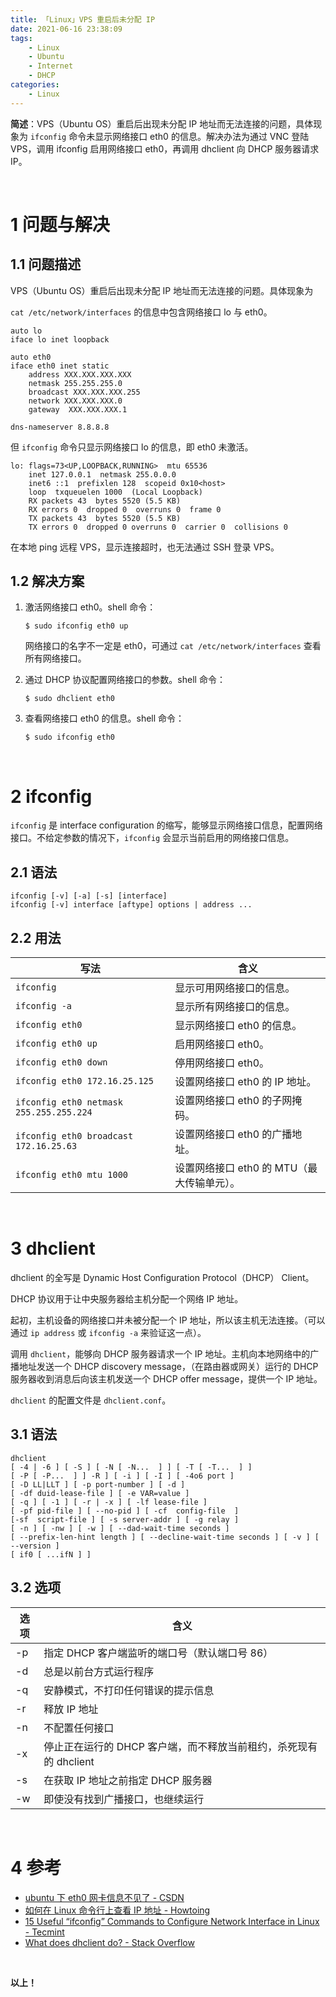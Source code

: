 ```yaml
---
title: 「Linux」VPS 重启后未分配 IP
date: 2021-06-16 23:38:09
tags:
	- Linux
	- Ubuntu
	- Internet
	- DHCP
categories:
	- Linux
---
```


**简述**：VPS（Ubuntu OS）重启后出现未分配 IP 地址而无法连接的问题，具体现象为 `ifconfig` 命令未显示网络接口 eth0 的信息。解决办法为通过 VNC 登陆 VPS，调用 ifconfig 启用网络接口 eth0，再调用 dhclient 向 DHCP 服务器请求 IP。



<!-- more -->

<br />

# 1 问题与解决

## 1.1 问题描述

VPS（Ubuntu OS）重启后出现未分配 IP 地址而无法连接的问题。具体现象为

`cat /etc/network/interfaces` 的信息中包含网络接口 lo 与 eth0。

```
auto lo
iface lo inet loopback

auto eth0
iface eth0 inet static
    address XXX.XXX.XXX.XXX
    netmask 255.255.255.0
    broadcast XXX.XXX.XXX.255
    network XXX.XXX.XXX.0
    gateway  XXX.XXX.XXX.1

dns-nameserver 8.8.8.8
```

但 `ifconfig` 命令只显示网络接口 lo 的信息，即 eth0 未激活。

```
lo: flags=73<UP,LOOPBACK,RUNNING>  mtu 65536
    inet 127.0.0.1  netmask 255.0.0.0
    inet6 ::1  prefixlen 128  scopeid 0x10<host>
    loop  txqueuelen 1000  (Local Loopback)
    RX packets 43  bytes 5520 (5.5 KB)
    RX errors 0  dropped 0  overruns 0  frame 0
    TX packets 43  bytes 5520 (5.5 KB)
    TX errors 0  dropped 0 overruns 0  carrier 0  collisions 0
```

在本地 ping 远程 VPS，显示连接超时，也无法通过 SSH 登录 VPS。



## 1.2 解决方案

1. 激活网络接口 eth0。shell 命令：

   ```shell
   $ sudo ifconfig eth0 up
   ```

   网络接口的名字不一定是 eth0，可通过 `cat /etc/network/interfaces` 查看所有网络接口。

2. 通过 DHCP 协议配置网络接口的参数。shell 命令：

   ```shell
   $ sudo dhclient eth0
   ```

3. 查看网络接口 eth0 的信息。shell 命令：

   ```shell
   $ sudo ifconfig eth0
   ```

   

<br />

# 2 ifconfig

`ifconfig` 是 interface configuration 的缩写，能够显示网络接口信息，配置网络接口。不给定参数的情况下，`ifconfig` 会显示当前启用的网络接口信息。



## 2.1 语法

```shell
ifconfig [-v] [-a] [-s] [interface]
ifconfig [-v] interface [aftype] options | address ...
```



## 2.2 用法

| 写法                                    | 含义                                       |
| --------------------------------------- | ------------------------------------------ |
| `ifconfig`                              | 显示可用网络接口的信息。                   |
| `ifconfig -a`                           | 显示所有网络接口的信息。                   |
| `ifconfig eth0`                         | 显示网络接口 eth0 的信息。                 |
| `ifconfig eth0 up`                      | 启用网络接口 eth0。                        |
| `ifconfig eth0 down`                    | 停用网络接口 eth0。                        |
| `ifconfig eth0 172.16.25.125`           | 设置网络接口 eth0 的 IP 地址。             |
| `ifconfig eth0 netmask 255.255.255.224` | 设置网络接口 eth0 的子网掩码。             |
| `ifconfig eth0 broadcast 172.16.25.63`  | 设置网络接口 eth0 的广播地址。             |
| `ifconfig eth0 mtu 1000`                | 设置网络接口 eth0 的 MTU（最大传输单元）。 |



<br />

# 3 dhclient

dhclient 的全写是 Dynamic Host Configuration Protocol（DHCP） Client。

DHCP 协议用于让中央服务器给主机分配一个网络 IP 地址。

起初，主机设备的网络接口并未被分配一个 IP 地址，所以该主机无法连接。（可以通过 `ip address` 或 `ifconfig -a` 来验证这一点）。

调用 `dhclient`，能够向 DHCP 服务器请求一个 IP 地址。主机向本地网络中的广播地址发送一个 DHCP discovery message，（在路由器或网关）运行的 DHCP 服务器收到消息后向该主机发送一个 DHCP offer message，提供一个 IP 地址。

`dhclient` 的配置文件是 `dhclient.conf`。



## 3.1 语法

```
dhclient 
[ -4 | -6 ] [ -S ] [ -N [ -N...  ] ] [ -T [ -T...  ] ] 
[ -P [ -P...  ] ] -R ] [ -i ] [ -I ] [ -4o6 port ] 
[ -D LL|LLT ] [ -p port-number ] [ -d ] 
[ -df duid-lease-file ] [ -e VAR=value ] 
[ -q ] [ -1 ] [ -r | -x ] [ -lf lease-file ] 
[ -pf pid-file ] [ --no-pid ] [ -cf  config-file  ] 
[-sf  script-file ] [ -s server-addr ] [ -g relay ]
[ -n ] [ -nw ] [ -w ] [ --dad-wait-time seconds ]
[ --prefix-len-hint length ] [ --decline-wait-time seconds ] [ -v ] [ --version ]
[ if0 [ ...ifN ] ]
```



## 3.2 选项

| 选项 | 含义                                                         |
| ---- | ------------------------------------------------------------ |
| -p   | 指定 DHCP 客户端监听的端口号（默认端口号 86）                |
| -d   | 总是以前台方式运行程序                                       |
| -q   | 安静模式，不打印任何错误的提示信息                           |
| -r   | 释放 IP 地址                                                 |
| -n   | 不配置任何接口                                               |
| -x   | 停止正在运行的 DHCP 客户端，而不释放当前租约，杀死现有的 dhclient |
| -s   | 在获取 IP 地址之前指定 DHCP 服务器                           |
| -w   | 即使没有找到广播接口，也继续运行                             |



<br />

# 4 参考

- [ubuntu 下 eth0 网卡信息不见了 - CSDN](https://blog.csdn.net/cmh477660693/article/details/52760236)
- [如何在 Linux 命令行上查看 IP 地址 - Howtoing](https://www.howtoing.com/check-ip-address-on-linux)
- [15 Useful “ifconfig” Commands to Configure Network Interface in Linux - Tecmint](https://www.tecmint.com/ifconfig-command-examples/)
- [What does dhclient do? - Stack Overflow](https://stackoverflow.com/questions/63961142/what-does-dhclient-do)



<br />

**以上！**

<br />